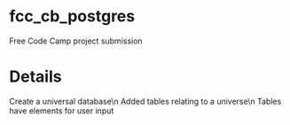# fcc_cb_postgres
Free Code Camp project submission
# Details 
Create a universal database\n
Added tables relating to a universe\n
Tables have elements for user input

